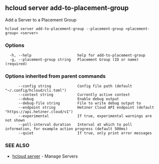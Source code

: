 ## hcloud server add-to-placement-group

Add a Server to a Placement Group

```
hcloud server add-to-placement-group --placement-group <placement-group> <server>
```

### Options

```
  -h, --help                     help for add-to-placement-group
  -g, --placement-group string   Placement Group (ID or name) (required)
```

### Options inherited from parent commands

```
      --config string            Config file path (default "~/.config/hcloud/cli.toml")
      --context string           Currently active context
      --debug                    Enable debug output
      --debug-file string        File to write debug output to
      --endpoint string          Hetzner Cloud API endpoint (default "https://api.hetzner.cloud/v1")
      --experimental             If true, experimental warnings are not shown
      --poll-interval duration   Interval at which to poll information, for example action progress (default 500ms)
      --quiet                    If true, only print error messages
```

### SEE ALSO

* [hcloud server](hcloud_server.md)	 - Manage Servers

